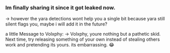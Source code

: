 ### Im finally sharing it since it got leaked now. 

-> however the yara detections wont help you a single bit because yara still silent flags you, maybe i will add it in the future?

a little Message to Volxphy:
-> Volxphy, youre nothing but a pathetic skid. Next time, try releasing something of your own instead of stealing others work and pretending its yours. its embarrassing. 😂

